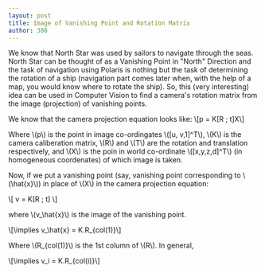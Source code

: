 ```yaml
---
layout: post
title: Image of Vanishing Point and Rotation Matrix
author: 308
---
```


We know that North Star was used by sailors to navigate through the seas. North Star can be thought of as a Vanishing Point in "North" Direction and the task of navigation using Polaris is nothing but the task of determining the rotation of a ship (navigation part comes later when, with the help of a map, you would know where to rotate the ship). So, this (very interesting) idea can be used in Computer Vision to find a camera's rotation matrix from the image (projection) of vanishing points.

We know that the camera projection equation looks like:
\\[p = K[R \; t]X\\]

Where \\(p\\) is the point in image co-ordingates \\([u, v,1]^T\\), \\(K\\) is the camera caliberation matrix, \\(R\\) and \\(T\\) are the rotation and translation respectively, and \\(X\\) is the poin in world co-ordinate \\([x,y,z,d]^T\\) (in homogeneous coordenates) of which image is taken.

Now, if we put a vanishing point (say, vanishing point corresponding to \\(\hat{x}\\)) in place of \\(X\\) in the camera projection equation:

\\[ v = K[R \; t] \\]

where \\(v_\hat{x}\\) is the image of the vanishing point.

\\[\implies v_\hat{x} = K.R_{col(1)}\\]

Where \\(R_{col(1)}\\) is the 1st column of \\(R\\). In general,

\\[\implies v_i = K.R_{col(i)}\\]